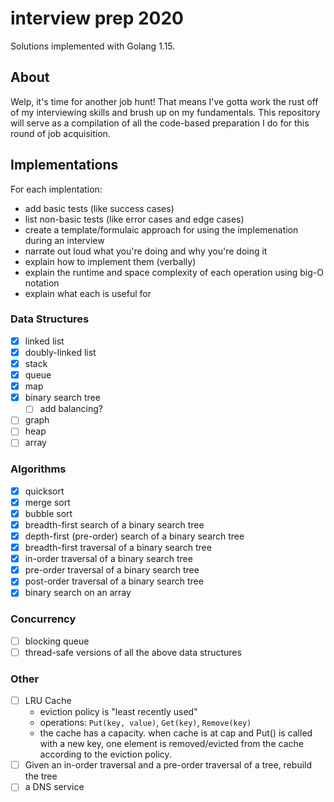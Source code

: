# interview prep 2020

Solutions implemented with Golang 1.15.

## About

Welp, it's time for another job hunt!
That means I've gotta work the rust off of my interviewing skills and brush up on my fundamentals.
This repository will serve as a compilation of all the code-based preparation I do for this round of job acquisition.

## Implementations

For each implentation:

- add basic tests (like success cases)
- list non-basic tests (like error cases and edge cases)
- create a template/formulaic approach for using the implemenation during an interview
- narrate out loud what you're doing and why you're doing it
- explain how to implement them (verbally)
- explain the runtime and space complexity of each operation using big-O notation
- explain what each is useful for

### Data Structures

- [x] linked list
- [x] doubly-linked list
- [x] stack
- [x] queue
- [x] map
- [x] binary search tree
  - [ ] add balancing?
- [ ] graph
- [ ] heap
- [ ] array

### Algorithms

- [x] quicksort
- [x] merge sort
- [x] bubble sort
- [x] breadth-first search of a binary search tree
- [x] depth-first (pre-order) search of a binary search tree
- [x] breadth-first traversal of a binary search tree
- [x] in-order traversal of a binary search tree
- [x] pre-order traversal of a binary search tree
- [x] post-order traversal of a binary search tree
- [x] binary search on an array

### Concurrency

- [ ] blocking queue
- [ ] thread-safe versions of all the above data structures

### Other

- [ ] LRU Cache
  - eviction policy is "least recently used"
  - operations: `Put(key, value)`, `Get(key)`, `Remove(key)`
  - the cache has a capacity. when cache is at cap and Put() is called with a new key, one element is removed/evicted from the cache according to the eviction policy.
- [ ] Given an in-order traversal and a pre-order traversal of a tree, rebuild the tree
- [ ] a DNS service
